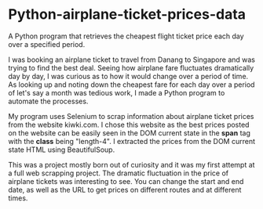 # Python-airplane-ticket-prices-data
A Python program that retrieves the cheapest flight ticket price each day over a specified period.

I was booking an airplane ticket to travel from Danang to Singapore and was trying to find the best deal. Seeing how airplane fare fluctuates dramatically day by day, I was curious as to how it would change over a period of time. As looking up and noting down the cheapest fare for each day over a period of let's say a month was tedious work, I made a Python program to automate the processes.

My program uses Selenium to scrap information about airplane ticket prices from the website kiwki.com. I chose this website as the best prices posted on the website can be easily seen in the DOM current state in the **span** tag with the **class** being "length-4". I extracted the prices from the DOM current state HTML using BeautifulSoup. 

This was a project mostly born out of curiosity and it was my first attempt at a full web scrapping project. The dramatic fluctuation in the price of airplane tickets was interesting to see. You can change the start and end date, as well as the URL to get prices on different routes and at different times.
